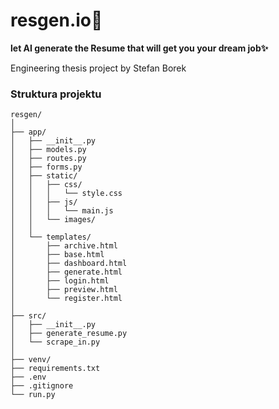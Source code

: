 # **resgen.io🚀**

**let AI generate the Resume that will get you your dream job✨**


Engineering thesis project by Stefan Borek


### **Struktura projektu**

```mermaid
resgen/
│
├── app/
│   ├── __init__.py
│   ├── models.py
│   ├── routes.py
│   ├── forms.py
│   ├── static/
│   │   ├── css/
│   │   │   └── style.css
│   │   ├── js/
│   │   │   └── main.js
│   │   └── images/
│   │
│   └── templates/
│       ├── archive.html
│       ├── base.html
│       ├── dashboard.html
│       ├── generate.html
│       ├── login.html
│       ├── preview.html
│       └── register.html
│
├── src/
│   ├── __init__.py
│   ├── generate_resume.py
│   └── scrape_in.py
│
├── venv/
├── requirements.txt
├── .env
├── .gitignore
└── run.py

```
